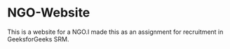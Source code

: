 # NGO-Website

This is a website for a NGO.I made this as an assignment for recruitment in GeeksforGeeks SRM.
